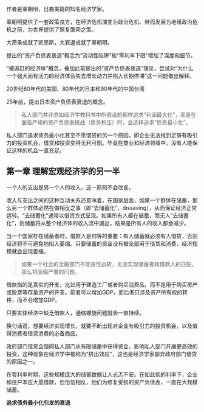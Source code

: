 作者是辜朝明，日裔美籍的知名经济学家。

辜朝明提供了一套政策良方，在经济危机演变为政治危机、继而发展为地缘政治危机之前，为世界提供了恢复繁荣之策。

大萧条成就了凯恩斯，大衰退成就了辜朝明。

提出的“资产负债表衰退”概念为“流动性陷阱”和“零利率下限”增加了深度和细节。

“被追赶的经济体”概念，叠加此前提出的“资产负债表衰退”理论，尝试对“为什么一个强大而有活力的经济体会失去增长动力并陷入长期停滞”这一问题做出解释。

20世纪60年代的美国、80年代的日本和90年代的中国台湾

25年前，提出日本资产负债表衰退的概念。

> 私人部门并非总如经济学教科书中所假设的那样追求“利润最大化”，而是在面临严峻的资产负债表挑战（债务积压）时，会选择追求“债务最小化”。

私人部门追求债务最小化甚至不愿借贷的另一个原因，即企业无法找到足够有吸引力的投资机会，借贷和投资变得无利可图。毕竟在商业和经济领域中，没有人能保证这样的机会一直充足。

## 第一章 理解宏观经济学的另一半

一个人的支出是另一个人的收入，这一原则不会改变。

收入与支出之间的这种互动关系还意味着，在国家层面，如果一个群体在储蓄，那么另一个群体必然在做相反之事（即“去储蓄化”，dissaving），从而保证经济正常运转。“去储蓄化”通常以借贷方式呈现。如果所有人都在储蓄，而无人“去储蓄化”，则储蓄将从整个经济体的收入流中漏出，结果是所有人的收入都会减少。

当一个国家存在储蓄者时，借款人是何等的重要：有人储蓄就必须有人借贷，否则经济将不可避免地陷入萎缩。只要储蓄的资金没有被全部用于借贷和消费，经济规模就会出现萎缩。

> 如果一个社会的金融部门不能良性运转，无法实现储蓄者和借款人的匹配，那么将面临严重的问题。

借款指的是真实的开支，比如用于建造工厂或者购买消费品，而不是用于购买房产或股票等存量资产的开支。前者可以增加GDP，而后者只涉及资产所有权的转移，而不会增加GDP。

只要实体经济中缺乏借款人，通缩螺旋问题就会一直持续。

换句话说，想要经济实现增长，就要不断出现对企业有吸引力的投资机会，以及值得消费者借贷消费的必备商品。

政府部门借贷会阻碍私人部门从有限储蓄中获得资金，影响私人部门开展更高效的投资，这种现象在经济学中被称为“挤出效应”，这也是经济学家鄙弃政府部门借贷的原因之一。

在零利率时期，这些规模庞大的储蓄数据让人忐忑不安。在如此低的利率下，企业和住户本应大量借款，但恰恰相反，他们为修复受损的资产负债表，一直在大规模储蓄。

**追求债务最小化引发的衰退**



